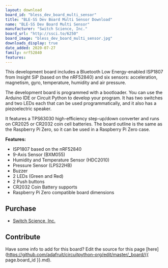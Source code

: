 ```yaml
---
layout: download
board_id: "bless_dev_board_multi_sensor"
title: "BLE-SS Dev Board Multi Sensor Download"
name: "BLE-SS Dev Board Multi Sensor"
manufacturer: "Switch Science, Inc."
board_url: "http://ssci.to/6250"
board_image: "bless_dev_board_multi_sensor.jpg"
downloads_display: true
date_added: 2020-07-27
family: nrf52840
features:
---
```


This development board includes a Bluetooth Low Energy-enabled ISP1807 from Insight SiP (based on the nRF52840) and six sensors: acceleration, magnetism, gyro, temperature, humidity and air pressure.

The development board is programmed with a bootloader. You can use the Arduino IDE or Circuit Python to develop your program. It has two switches and two LEDs each that can be used programmatically, and it also has a piezoelectric speaker.

It features a TPS63030 high-efficiency step-up/down converter and runs on CR2025 or CR2032 coin cell batteries. The board outline is the same as the Raspberry Pi Zero, so it can be used in a Raspberry Pi Zero case.

**Features:**

* ISP1807 based on the nRF52840
* 9-Axis Sensor (BXM055)
* Humidity and Temperature Sensor (HDC2010)
* Pressure Sensor (LPS22HB)
* Buzzer
* 2 LEDs (Green and Red)
* 2 Push buttons
* CR2032 Coin Battery supports
* Raspberry Pi Zero compatible board dimensions

## Purchase
* [Switch Science, Inc.](http://ssci.to/6250)

## Contribute

Have some info to add for this board? Edit the source for this page [here](https://github.com/adafruit/circuitpython-org/edit/master/_board/{{ page.board_id }}.md).
